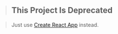 >## This Project Is Deprecated

>Just use [Create React App](https://github.com/facebookincubator/create-react-app) instead.
